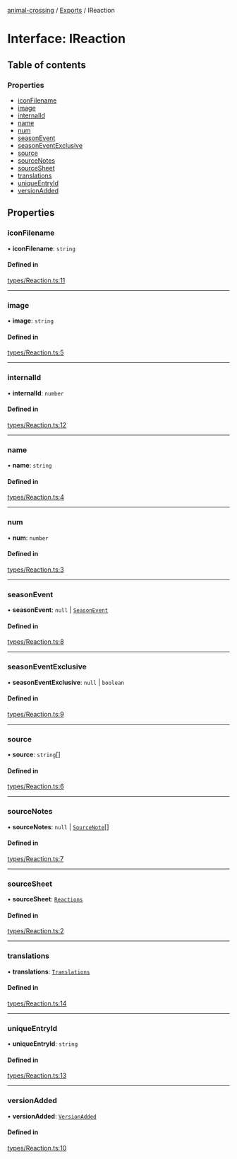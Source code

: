 [animal-crossing](../README.md) / [Exports](../modules.md) / IReaction

# Interface: IReaction

## Table of contents

### Properties

- [iconFilename](IReaction.md#iconfilename)
- [image](IReaction.md#image)
- [internalId](IReaction.md#internalid)
- [name](IReaction.md#name)
- [num](IReaction.md#num)
- [seasonEvent](IReaction.md#seasonevent)
- [seasonEventExclusive](IReaction.md#seasoneventexclusive)
- [source](IReaction.md#source)
- [sourceNotes](IReaction.md#sourcenotes)
- [sourceSheet](IReaction.md#sourcesheet)
- [translations](IReaction.md#translations)
- [uniqueEntryId](IReaction.md#uniqueentryid)
- [versionAdded](IReaction.md#versionadded)

## Properties

### iconFilename

• **iconFilename**: `string`

#### Defined in

[types/Reaction.ts:11](https://github.com/Norviah/animal-crossing/blob/3810f6b/module/types/Reaction.ts#L11)

___

### image

• **image**: `string`

#### Defined in

[types/Reaction.ts:5](https://github.com/Norviah/animal-crossing/blob/3810f6b/module/types/Reaction.ts#L5)

___

### internalId

• **internalId**: `number`

#### Defined in

[types/Reaction.ts:12](https://github.com/Norviah/animal-crossing/blob/3810f6b/module/types/Reaction.ts#L12)

___

### name

• **name**: `string`

#### Defined in

[types/Reaction.ts:4](https://github.com/Norviah/animal-crossing/blob/3810f6b/module/types/Reaction.ts#L4)

___

### num

• **num**: `number`

#### Defined in

[types/Reaction.ts:3](https://github.com/Norviah/animal-crossing/blob/3810f6b/module/types/Reaction.ts#L3)

___

### seasonEvent

• **seasonEvent**: ``null`` \| [`SeasonEvent`](../enums/internal_.SeasonEvent.md)

#### Defined in

[types/Reaction.ts:8](https://github.com/Norviah/animal-crossing/blob/3810f6b/module/types/Reaction.ts#L8)

___

### seasonEventExclusive

• **seasonEventExclusive**: ``null`` \| `boolean`

#### Defined in

[types/Reaction.ts:9](https://github.com/Norviah/animal-crossing/blob/3810f6b/module/types/Reaction.ts#L9)

___

### source

• **source**: `string`[]

#### Defined in

[types/Reaction.ts:6](https://github.com/Norviah/animal-crossing/blob/3810f6b/module/types/Reaction.ts#L6)

___

### sourceNotes

• **sourceNotes**: ``null`` \| [`SourceNote`](../enums/internal_.SourceNote.md)[]

#### Defined in

[types/Reaction.ts:7](https://github.com/Norviah/animal-crossing/blob/3810f6b/module/types/Reaction.ts#L7)

___

### sourceSheet

• **sourceSheet**: [`Reactions`](../modules/internal_.md#reactions)

#### Defined in

[types/Reaction.ts:2](https://github.com/Norviah/animal-crossing/blob/3810f6b/module/types/Reaction.ts#L2)

___

### translations

• **translations**: [`Translations`](internal_.Translations-3.md)

#### Defined in

[types/Reaction.ts:14](https://github.com/Norviah/animal-crossing/blob/3810f6b/module/types/Reaction.ts#L14)

___

### uniqueEntryId

• **uniqueEntryId**: `string`

#### Defined in

[types/Reaction.ts:13](https://github.com/Norviah/animal-crossing/blob/3810f6b/module/types/Reaction.ts#L13)

___

### versionAdded

• **versionAdded**: [`VersionAdded`](../enums/internal_.VersionAdded-3.md)

#### Defined in

[types/Reaction.ts:10](https://github.com/Norviah/animal-crossing/blob/3810f6b/module/types/Reaction.ts#L10)
